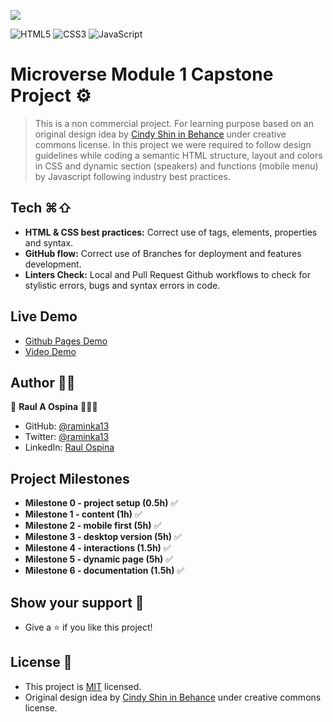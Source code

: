 ![](https://img.shields.io/badge/Microverse-blueviolet)

![HTML5](https://img.shields.io/badge/html5-%23E34F26.svg?style=for-the-badge&logo=html5&logoColor=white) ![CSS3](https://img.shields.io/badge/css3-%231572B6.svg?style=for-the-badge&logo=css3&logoColor=white) ![JavaScript](https://img.shields.io/badge/javascript-%23323330.svg?style=for-the-badge&logo=javascript&logoColor=%23F7DF1E)

# Microverse Module 1 Capstone Project ⚙️
> This is a non commercial project. For learning purpose based on an original design idea by [Cindy Shin in Behance](https://www.behance.net/adagio07) under creative commons license.
In this project we were required to follow design guidelines while coding a semantic HTML structure, layout and colors in CSS and dynamic section (speakers) and functions (mobile menu) by Javascript following industry best practices.


## Tech ⌘⇧
- **HTML & CSS best practices:** Correct use of tags, elements, properties and syntax.
- **GitHub flow:**  Correct use of Branches for deployment and features development.
- **Linters Check:** Local and Pull Request Github workflows to check for stylistic errors, bugs and syntax errors in code.

## Live Demo 
- [Github Pages Demo](https://raminka13.github.io/Capstone-M1/)
- [Video Demo](https://youtu.be/_LSZU9BL6ek)

## Author ✍🏼
👤 **Raul A Ospina** 🧑🏻‍💻
- GitHub: [@raminka13](https://github.com/raminka13)
- Twitter: [@raminka13](https://twitter.com/raminka13)
- LinkedIn: [Raul Ospina](http://linkedin.com/in/raul-ospina-83232614)

## Project Milestones
- **Milestone 0 - project setup (0.5h)** ✅
- **Milestone 1 - content (1h)** ✅
- **Milestone 2 - mobile first (5h)** ✅
- **Milestone 3 - desktop version (5h)** ✅
- **Milestone 4 - interactions (1.5h)** ✅
- **Milestone 5 - dynamic page (5h)** ✅
- **Milestone 6 - documentation (1.5h)** ✅

## Show your support 🦾
- Give a ⭐️ if you like this project!

## License 📝 
- This project is [MIT](./MIT.md) licensed.
- Original design idea by [Cindy Shin in Behance](https://www.behance.net/adagio07) under creative commons license.
